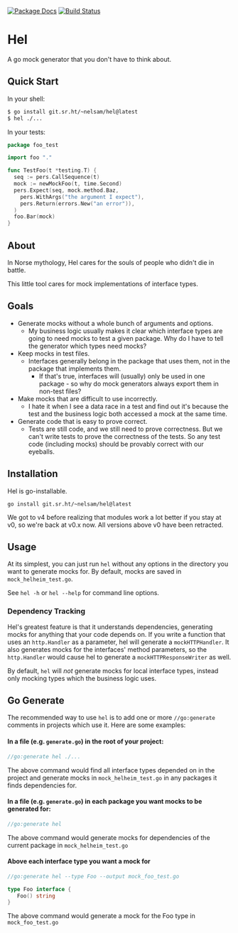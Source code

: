 [![Package Docs](https://pkg.go.dev/badge/git.sr.ht/~nelsam/hel)](https://pkg.go.dev/git.sr.ht/~nelsam/hel) [![Build Status](https://builds.sr.ht/~nelsam/hel.svg)](https://builds.sr.ht/~nelsam/hel)

# Hel

A go mock generator that you don't have to think about.

## Quick Start

In your shell:

``` sh
$ go install git.sr.ht/~nelsam/hel@latest
$ hel ./...
```

In your tests:

``` go
package foo_test

import foo "."

func TestFoo(t *testing.T) {
  seq := pers.CallSequence(t)
  mock := newMockFoo(t, time.Second)
  pers.Expect(seq, mock.method.Baz,
    pers.WithArgs("the argument I expect"),
    pers.Return(errors.New("an error")),
  )
  foo.Bar(mock)
}
```

## About

In Norse mythology, Hel cares for the souls of people who didn't die in battle.

This little tool cares for mock implementations of interface types.

## Goals

- Generate mocks without a whole bunch of arguments and options.
  - My business logic usually makes it clear which interface types are going to
    need mocks to test a given package. Why do I have to tell the generator
    which types need mocks?
- Keep mocks in test files.
  - Interfaces generally belong in the package that uses them, not in the
    package that implements them.
    - If that's true, interfaces will (usually) only be used in one package - so
      why do mock generators always export them in non-test files?
- Make mocks that are difficult to use incorrectly.
  - I hate it when I see a data race in a test and find out it's because the
    test and the business logic both accessed a mock at the same time.
- Generate code that is easy to prove correct.
  - Tests are still code, and we still need to prove correctness. But we can't
    write tests to prove the correctness of the tests. So any test code
    (including mocks) should be provably correct with our eyeballs.

## Installation

Hel is go-installable.

`go install git.sr.ht/~nelsam/hel@latest`

We got to v4 before realizing that modules work a lot
better if you stay at v0, so we're back at v0.x now. All versions above v0 have
been retracted.

## Usage

At its simplest, you can just run `hel` without any options in the directory you
want to generate mocks for. By default, mocks are saved in `mock_helheim_test.go`.

See `hel -h` or `hel --help` for command line options.

### Dependency Tracking

Hel's greatest feature is that it understands dependencies, generating mocks for
anything that your code depends on. If you write a function that uses an
`http.Handler` as a parameter, hel will generate a `mockHTTPHandler`. It also
generates mocks for the interfaces' method parameters, so the `http.Handler`
would cause hel to generate a `mockHTTPResponseWriter` as well.

By default, `hel` will _not_ generate mocks for local interface types, instead
only mocking types which the business logic uses.

## Go Generate

The recommended way to use `hel` is to add one or more `//go:generate` comments
in projects which use it. Here are some examples:

#### In a file (e.g. `generate.go`) in the root of your project:

```go
//go:generate hel ./...
```

The above command would find all interface types depended on in the project and
generate mocks in `mock_helheim_test.go` in any packages it finds dependencies
for.

#### In a file (e.g. `generate.go`) in each package you want mocks to be generated for:

```go
//go:generate hel
```

The above command would generate mocks for dependencies of the current package
in `mock_helheim_test.go`

#### Above each interface type you want a mock for

```go
//go:generate hel --type Foo --output mock_foo_test.go

type Foo interface {
   Foo() string
}
```

The above command would generate a mock for the Foo type in
`mock_foo_test.go`

